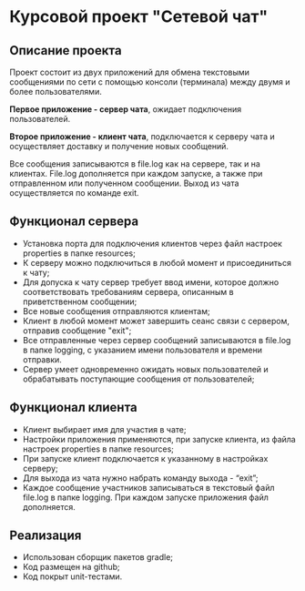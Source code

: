 # Курсовой проект "Сетевой чат"

## Описание проекта

Проект состоит из двух приложений для обмена текстовыми сообщениями по сети с помощью консоли (терминала) между двумя и более пользователями.

**Первое приложение - сервер чата**, ожидает подключения пользователей.

**Второе приложение - клиент чата**, подключается к серверу чата и осуществляет доставку и получение новых сообщений.

Все сообщения записываются в file.log как на сервере, так и на клиентах. File.log дополняется при каждом запуске, а также при отправленном или полученном сообщении. Выход из чата осуществляется по команде exit.

## Функционал сервера

- Установка порта для подключения клиентов через файл настроек properties в папке resources;
- К серверу можно подключиться в любой момент и присоединиться к чату;
- Для допуска к чату сервер требует ввод имени, которое должно соответствовать требованиям сервера, описанным в приветственном сообщении;
- Все новые сообщения отправляются клиентам;
- Клиент в любой момент может завершить сеанс связи с сервером, отправив сообщение "exit";
- Все отправленные через сервер сообщений записываются в file.log в папке logging, с указанием имени пользователя и времени отправки.
- Сервер умеет одновременно ожидать новых пользователей и обрабатывать поступающие сообщения от пользователей;

## Функционал клиента

- Клиент выбирает имя для участия в чате;
- Настройки приложения применяются, при запуске клиента, из файла настроек properties в папке resources;
- При запуске клиент подключается к указанному в настройках серверу;
- Для выхода из чата нужно набрать команду выхода - “exit”;
- Каждое сообщение участников записываться в текстовый файл file.log в папке logging. При каждом запуске приложения файл дополняется.

## Реализация

- Использован сборщик пакетов gradle;
- Код размещен на github;
- Код покрыт unit-тестами.
